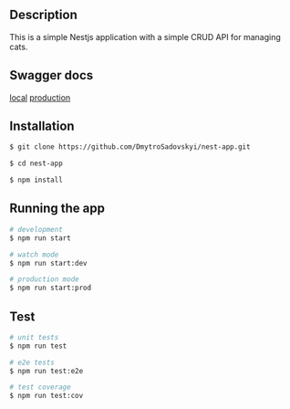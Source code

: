 ## Description

This is a simple Nestjs application with a simple CRUD API for managing cats.

## Swagger docs
 [local](http://localhost:3000)
 [production](https://nest-app-iamn.onrender.com/api-docs)

## Installation

```bash
$ git clone https://github.com/DmytroSadovskyi/nest-app.git

$ cd nest-app

$ npm install
```

## Running the app

```bash
# development
$ npm run start

# watch mode
$ npm run start:dev

# production mode
$ npm run start:prod
```

## Test

```bash
# unit tests
$ npm run test

# e2e tests
$ npm run test:e2e

# test coverage
$ npm run test:cov
```
